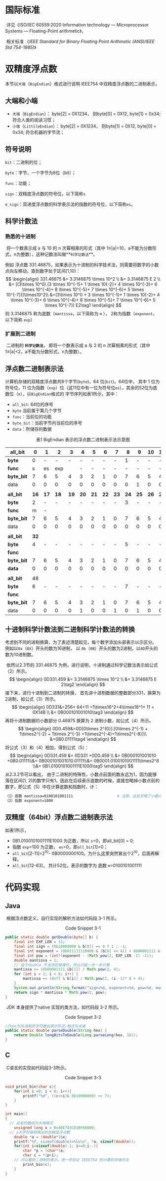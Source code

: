 # 国际标准

​     详见《ISO/IEC 60559:2020 Information technology — Microprocessor Systems — Floating-Point arithmetic》，

​     相关标准 《*IEEE Standard for Binary Floating Point Arithmetic (ANSI/IEEE Std 754-1985)*》

# 双精度浮点数



本节以`大端`（`BigEndian`）格式进行说明 IEEE754 中双精度浮点数的二进制表示。

## 大端和小端

* `大端`（`BigEndian`）： byte[2] = 0X1234， 则byte[0] = 0X12, byte[1] = 0x34; 符合人类的阅读习惯；
* `小端`（`LittileEndian`）： byte[2] = 0X1234， 则byte[1] = 0X12, byte[0] = 0x34; 符合机器的字节流；

##  符号说明

`bit`：二进制的位；

`byte`：字节，一个字节为8位（bit）；

`func`：功能；

`sign`：双精度浮点数的符号位，以下简称`s`

`e_sign`：双进度浮点数的科学表示法的指数的符号位，以下简称`es`。

##  科学计数法

###   熟悉的十进制   

​	将一个数表示成 a 与 10 的 n 次幂相乘的形式（其中 1≤|a|<10，a不能为分数形式，n为整数），这种记数法叫做**`科学记数法`**。

例如 浮点数 331.46875，如果表示为十进制的科学技术法，则需要将数字的小数点向左移动，直到数字处于区间[1,10)：
$$
\begin{align}
331.46875 &= 3.3146875 \times 10^2 \\
&= 3.3146875 E 2 \\
&= [(3\times 10^0).(3 \times 10^{-1}+ 1 \times 10{-2}+ 4 \times 10^{-3}+ 6 \times 10^{-4}+ 8 \times 10^{-5}+ 7 \times 10^{-6}+ 5 \times 10^{-7})]\times10^2\\
&=(3\times 10^0 + 3 \times 10^{-1}+ 1 \times 10{-2}+ 4 \times 10^{-3}+ 6 \times 10^{-4}+ 8 \times 10^{-5}+ 7 \times 10^{-6}+ 5 \times 10^{-7}) E2\tag1
\end{align}
$$
则 3.3146875 称为底数（`mantissa`，以下简称为 `m` ）， 2称为指数（`exponent`，以下简称 `exp`）

###  扩展到二进制

​	二进制的 **`科学记数法`**， 即将一个数表示成 a 与 2 的 n 次幂相乘的形式（其中 1≤|a|<2，a不能为分数形式，n为整数）。


##  浮点数二进制表示法

   计算机存储的双精度浮点数共8个字节(`byte`)，64 位(`bit`)。64位中， 其中 1 位为符号位，11 位为指数（`exp`）位（这11位中有一位为符号位`es`），其余的52位为底数位（`m`），以`BigEndian`格式的 字节序列如表1所示，其中：

* `all_bit`: 64位的序号
* `byte` 当前属于第几个字节
* `func`：当前位的功能
* `byte_bit`：当前字节内当前位的序号
* `data`：所储存的数据

<center>表1 BigEndian 表示的浮点数二进制表示法示意图</center>

| all_bit      | 0      | 1      | 2      | 3      | 4      | 5      | 6      | 7      | 8      | 9      | 10     | 11     | 12     | 13     | 14     | 15     |
| ------------ | ------ | ------ | ------ | ------ | ------ | ------ | ------ | ------ | ------ | ------ | ------ | ------ | ------ | ------ | ------ | ------ |
| **byte**     | 0      | -      | -      | -      | -      | -      | -      | -      | 1      | -      | -      | -      | -      | -      | -      | -      |
| **func**     | s      | es     | exp    |        | -      | -      | -      | -      | -      | -      | -      | -      | m      | -      | -      | -      |
| **byte_bit** | 7      | 6      | 5      | 4      | 3      | 2      | 1      | 0      | 7      | 6      | 5      | 4      | 3      | 2      | 1      | 0      |
| data         | 0      | 0      | 0      | 0      | 0      | 0      | 0      | 0      | 0      | 1      | 0      | 0      | 0      | 0      | 0      | 0      |
|              |        |        |        |        |        |        |        |        |        |        |        |        |        |        |        |        |
| **all_bit**  | **16** | **17** | **18** | **19** | **20** | **21** | **22** | **23** | **24** | **25** | **26** | **27** | **28** | **29** | **30** | **31** |
| **byte**     | 2      | -      | -      | -      | -      | -      | -      | -      | 3      | -      | -      | -      | -      | -      | -      | -      |
| **func**     | m      | -      |        |        |        |        |        |        |        |        |        |        |        |        |        |        |
| **byte_bit** | 7      | 6      | 5      | 4      | 3      | 2      | 1      | 0      | 7      | 6      | 5      | 4      | 3      | 2      | 1      | 0      |
| data         | 0      | 0      | 0      | 0      | 0      | 0      | 0      | 0      | 0      | 0      | 0      | 0      | 0      | 0      | 0      | 0      |
|              |        |        |        |        |        |        |        |        |        |        |        |        |        |        |        |        |
| **all_bit**  | **32** |        |        |        |        |        |        |        |        |        |        |        |        |        |        | **47** |
| **byte**     | 4      | -      | -      | -      | -      | -      | -      | -      | 5      | -      | -      | -      | -      | -      | -      | -      |
| **func**     |        |        |        |        |        |        |        |        |        |        |        |        |        |        |        |        |
| **byte_bit** | 7      | 6      | 5      | 4      | 3      | 2      | 1      | 0      | 7      | 6      | 5      | 4      | 3      | 2      | 1      | 0      |
| **data**     | 0      | 0      | 0      | 0      | 0      | 0      | 0      | 0      | 0      | 0      | 0      | 0      | 0      | 0      | 0      | 0      |
|              |        |        |        |        |        |        |        |        |        |        |        |        |        |        |        |        |
| **all_bit**  | 48     |        |        |        |        |        |        |        |        |        |        |        |        |        |        | 63     |
| **byte**     | 6      | -      | -      | -      | -      | -      | -      | -      | 7      | -      | -      | -      | -      | -      | -      | -      |
| **func**     |        |        |        |        |        |        |        |        |        |        |        |        |        |        |        |        |
| **byte_bit** | 7      | 6      | 5      | 4      | 3      | 2      | 1      | 0      | 7      | 6      | 5      | 4      | 3      | 2      | 1      | 0      |
| data         | 0      | 0      | 0      | 0      | 1      | 0      | 0      | 1      | 0      | 1      | 0      | 0      | 1      | 1      | 1      | 1      |

## 十进制科学计数法到二进制科学计数法的转换

​       考虑到不同的进制换算，为了表述清楚起见，每个数字添加头部表示以示区分。 例如以`0x`（`0X`）开头的数为16进制， 以 `0b`（`0B`）开头的数为2进制，以`0D`开头的数为10进制数。    

​       依然以2.3节的 331.46875 为例，进行说明，十进制通过科学记数法表示如公式（2）所示。
$$
\begin{align}
0D331.459 &= 3.3146875 \times 10^2 \\
&= 3.3146875 E 2\tag2
\end{align}
$$
接下来，进行十进制到二进制的转换， 首先讲十进制数据的整数部分331，换算为2进制，如公式（3）所示。
$$
\begin{align}
0D331&=256+ 64+11 =1\times16^2+4\times16^1+ 11 = 0X14B \\
&= 0B000101001010\tag3
\end{align}
$$
再将十进制数据的小数部分 0.46875 换算为 2 进制小数，如公式（4）所示。
$$
\begin{align}
0D0.459&=0D[0\times 2^{0}].[0\times 2^{-1} + 1\times2^{-2} + 1\times 2^{-3} +1\times2^{-4}+1\times2^{-8}]\\
&=0B0.01111\tag4
\end{align}
$$
将公式（3）和（4）相加，得到公式（5）：
$$
\begin{align}
0D331.459 &= 0D331 +0D0.459 \\
&= 0B000101001010 +0B0.01111\\&= 0B000101001010.01111\\&= 0B0001.0100101001111\times2^8
\\&= 0B1.0100101001111E1000\tag5
\end{align}
$$
从2.3.2节可以看出， 由于二进制的特殊性，小数点前面的数永远为1，因为能够落在区间[1, 2)的数字只有1，因此在后续表示底数的时候，直接忽略掉小数点前的数字，即公式（5）中在计算底数和指数时，计：

```sh
（1）底数 mantissa=0100101001111					# 注意，此处忽略了小数点前的1
（2）指数 exponent=1000
```

## 双精度（64bit）浮点数二进制表示法

如表1所示， 

* 0B1.0100101001111E1000 为正数，所以 `s`=0，即all_bit[0] = 0; 
* 指数 `exp`=100 为正数， `es`=0，即`all_bit`[1]=0；
*  `all_bit`[2-11]=2<sup>10</sup>- 0B0000000100。为什么这里突然冒出个2<sup>10</sup>，后面再解释。
* `all_bit`[12-63]， 共计52位，表示的数字为 底数 `m`=0100101001111	

# 代码实现

## Java

​         根据浮点数定义，自行实现的解析方法如代码段 3-1 所示。

<center>Code Snippet 3-1</center>

```java
public static double getDouble(byte[] b) {
    final int EXP_LEN = 11;
    final int sign = (0b10000000 & b[0]) == 0 ? 1 : -1;
    final int exponent = (0b011111110000 & (b[0] << 4)) + 0b00001111 & (b[1] >> 4);
    final int pow = (int)(exponent - (Math.pow(2, EXP_LEN -1) -1));
    double mantissa = 1;
    // 由于double 不支持右移操作，所以只能一步一步计算
    mantissa += (0b00001111 &b[1]) / Math.pow(2, 4);
    for (int i = 2; i < 8; i++) {
        mantissa += (0xff & b[i]) / Math.pow(2, (i- 1)* 8 + 4);
    }
    System.out.println(String.format("sign=%d, exponent=%d, pow=%d, mantissa=%1.20f", sign, exponent, pow, mantissa));
    return sign * mantissa * Math.pow(2, pow);
}
```

​         JDK 本身提供了native 实现的类方法，如代码段 3-2 所示。

<center>Code Snippet 3-2</center>

```java
//hex为16进制的字符数组表示形式,格式为大端
public static double parseDouble(String hex) {
    return Double.longBitsToDouble(Long.parseLong(hex, 16));
}
```

##  C

​         C语言的实现如代码段3-3所示。

<center>Code Snippet 3-3</center>

```c
void print_bin(char c){
	for(int i =0; i < 8; i++){
		printf("%d", ((c<<i)& 0b10000000) >> 7);
	}
}

int main()
{
  // 此处的数组为大端格式
	unsigned long x = 0x40E743CD1BF68000;
  // a为字符串转换出的双精度浮点数
	double *a = (double*)&x;
	printf("%f, sizeof(double)=%lu\n", *a, sizeof(double));
	for(int i=sizeof(double)-1; i>=0;i--){
		char *p = (char*)a;
		char c = *(p+i);
    // 可以看到二进制的表示，进一步验证 IEEE754 的计算机存储方法
		print_bin(c);
	}
}
```

